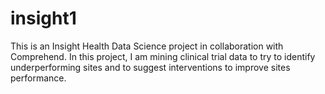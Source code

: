 # insight1

This is an Insight Health Data Science project in collaboration with Comprehend. In this project, I am mining clinical trial data to try to identify underperforming sites and to suggest interventions to improve sites performance.
